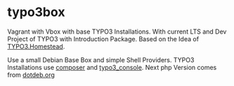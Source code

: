 # typo3box
Vagrant with Vbox with base TYPO3 Installations. With current LTS and Dev Project of TYPO3 with Introduction Package.
 Based on the Idea of [TYPO3.Homestead](https://github.com/Tuurlijk/TYPO3.Homestead). 
 
 Use a small Debian Base Box and simple Shell Providers. TYPO3 Installations use 
 [composer](https://github.com/composer/composer) and 
 [typo3_console](https://github.com/TYPO3-Console/typo3_console).
Next php Version comes from [dotdeb.org](https://www.dotdeb.org/)


